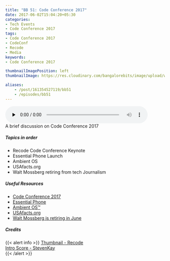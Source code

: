 ```yaml
---
title: "BB 51: Code Conference 2017"
date: 2017-06-02T15:04:20+05:30
categories:
- Tech Events
- Code Conference 2017
tags:
- Code Conference 2017
- CodeConf
- Recode
- Media
keywords:
- Code Conference 2017

thumbnailImagePosition: left
thumbnailImage: https://res.cloudinary.com/bangalorebits/image/upload/w_800,h_800,c_fill,r_50,bo_4px_solid_black/v1517410312/bb-episode-assets/bb51-thumbnail.jpg

aliases:
    - /post/161354527119/bb51
    - /episodes/bb51
---
```

<audio controls="controls" controls style="width: 450px;" preload="none" id="audio_player"><source  src='http://bangalorebits.s3.amazonaws.com/2017/BB_EP50-2017-21.mp3' type="audio/mp3">  </audio>
<BR>
A brief discussion on Code Conference 2017
<!--more-->
##### Topics in order
- Recode Code Conference Keynote
- Essential Phone Launch
- Ambient OS
- USAfacts.org
- Walt Mossberg retiring from tech Journalism

##### Useful Resources
*   [Code Conference 2017](https://events.recode.net/events/code-conference-2017/)
*   [Essential Phone](https://www.essential.com)
*   [Ambient OS™](https://www.essential.com/home#ambient-os)
*   [USAfacts.org](http://usafacts.org)
*   [Walt Mossberg is retiring in June](https://www.theverge.com/2017/4/7/15217980/walt-mossberg-retiring-in-june)
##### Credits

{{< alert info  >}}
  [Thumbnail - Recode](https://twitter.com/recode?lang=en) <BR>
  [Intro Score - StevenKay](https://plus.google.com/+StevenKay_Detachment)<BR>
{{< /alert >}}
